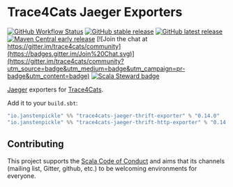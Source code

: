 # Trace4Cats Jaeger Exporters

[![GitHub Workflow Status](https://img.shields.io/github/workflow/status/trace4cats/trace4cats-jaeger/Continuous%20Integration)](https://github.com/trace4cats/trace4cats-jaeger/actions?query=workflow%3A%22Continuous%20Integration%22)
[![GitHub stable release](https://img.shields.io/github/v/release/trace4cats/trace4cats-jaeger?label=stable&sort=semver)](https://github.com/trace4cats/trace4cats-jaeger/releases)
[![GitHub latest release](https://img.shields.io/github/v/release/trace4cats/trace4cats-jaeger?label=latest&include_prereleases&sort=semver)](https://github.com/trace4cats/trace4cats-jaeger/releases)
[![Maven Central early release](https://img.shields.io/maven-central/v/io.janstenpickle/trace4cats-jaeger-thrift-exporter_2.13?label=early)](https://maven-badges.herokuapp.com/maven-central/io.janstenpickle/trace4cats-jaeger-thrift-exporter_2.13)
[![Join the chat at https://gitter.im/trace4cats/community](https://badges.gitter.im/Join%20Chat.svg)](https://gitter.im/trace4cats/community?utm_source=badge&utm_medium=badge&utm_campaign=pr-badge&utm_content=badge)
[![Scala Steward badge](https://img.shields.io/badge/Scala_Steward-helping-blue.svg?style=flat&logo=data:image/png;base64,iVBORw0KGgoAAAANSUhEUgAAAA4AAAAQCAMAAAARSr4IAAAAVFBMVEUAAACHjojlOy5NWlrKzcYRKjGFjIbp293YycuLa3pYY2LSqql4f3pCUFTgSjNodYRmcXUsPD/NTTbjRS+2jomhgnzNc223cGvZS0HaSD0XLjbaSjElhIr+AAAAAXRSTlMAQObYZgAAAHlJREFUCNdNyosOwyAIhWHAQS1Vt7a77/3fcxxdmv0xwmckutAR1nkm4ggbyEcg/wWmlGLDAA3oL50xi6fk5ffZ3E2E3QfZDCcCN2YtbEWZt+Drc6u6rlqv7Uk0LdKqqr5rk2UCRXOk0vmQKGfc94nOJyQjouF9H/wCc9gECEYfONoAAAAASUVORK5CYII=)](https://scala-steward.org)

[Jaeger] exporters for [Trace4Cats].

Add it to your `build.sbt`:

```scala
"io.janstenpickle" %% "trace4cats-jaeger-thrift-exporter" % "0.14.0"
"io.janstenpickle" %% "trace4cats-jaeger-thrift-http-exporter" % "0.14.0"
```

## Contributing

This project supports the [Scala Code of Conduct](https://typelevel.org/code-of-conduct.html) and aims that its channels
(mailing list, Gitter, github, etc.) to be welcoming environments for everyone.

[Trace4Cats]: https://github.com/trace4cats/trace4cats
[Jaeger]: https://www.jaegertracing.io/

